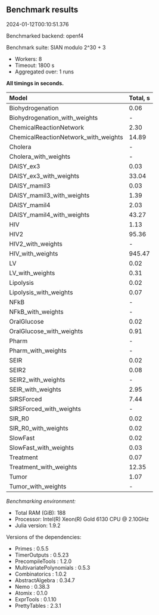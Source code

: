 ## Benchmark results

2024-01-12T00:10:51.376

Benchmarked backend: openf4

Benchmark suite: SIAN modulo 2^30 + 3

- Workers: 8
- Timeout: 1800 s
- Aggregated over: 1 runs

**All timings in seconds.**

|Model|Total, s|
|:----|---|
|Biohydrogenation|0.06|
|Biohydrogenation_with_weights| - |
|ChemicalReactionNetwork|2.30|
|ChemicalReactionNetwork_with_weights|14.89|
|Cholera| - |
|Cholera_with_weights| - |
|DAISY_ex3|0.03|
|DAISY_ex3_with_weights|33.04|
|DAISY_mamil3|0.03|
|DAISY_mamil3_with_weights|1.39|
|DAISY_mamil4|2.03|
|DAISY_mamil4_with_weights|43.27|
|HIV|1.13|
|HIV2|95.36|
|HIV2_with_weights| - |
|HIV_with_weights|945.47|
|LV|0.02|
|LV_with_weights|0.31|
|Lipolysis|0.02|
|Lipolysis_with_weights|0.07|
|NFkB| - |
|NFkB_with_weights| - |
|OralGlucose|0.02|
|OralGlucose_with_weights|0.91|
|Pharm| - |
|Pharm_with_weights| - |
|SEIR|0.02|
|SEIR2|0.08|
|SEIR2_with_weights| - |
|SEIR_with_weights|2.95|
|SIRSForced|7.44|
|SIRSForced_with_weights| - |
|SIR_R0|0.02|
|SIR_R0_with_weights|0.02|
|SlowFast|0.02|
|SlowFast_with_weights|0.03|
|Treatment|0.07|
|Treatment_with_weights|12.35|
|Tumor|1.07|
|Tumor_with_weights| - |

*Benchmarking environment:*

* Total RAM (GiB): 188
* Processor: Intel(R) Xeon(R) Gold 6130 CPU @ 2.10GHz
* Julia version: 1.9.2

Versions of the dependencies:

* Primes : 0.5.5
* TimerOutputs : 0.5.23
* PrecompileTools : 1.2.0
* MultivariatePolynomials : 0.5.3
* Combinatorics : 1.0.2
* AbstractAlgebra : 0.34.7
* Nemo : 0.38.3
* Atomix : 0.1.0
* ExprTools : 0.1.10
* PrettyTables : 2.3.1
